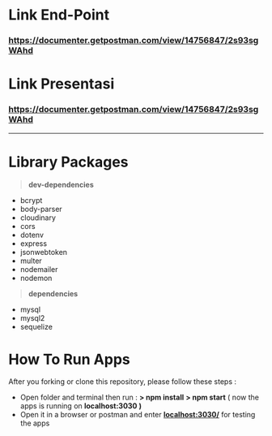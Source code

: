 # Link End-Point

### https://documenter.getpostman.com/view/14756847/2s93sgWAhd

# Link Presentasi

### https://documenter.getpostman.com/view/14756847/2s93sgWAhd

- - -

# Library Packages

> **dev-dependencies**

* bcrypt
* body-parser
* cloudinary
* cors
* dotenv
* express
* jsonwebtoken
* multer
* nodemailer
* nodemon

> **dependencies**

* mysql
* mysql2
* sequelize

# How To Run Apps

After you forking or clone this repository, please follow these steps :

* Open folder and terminal then run :
**\> npm install**
**\> npm start**
( now the apps is running on **localhost:3030 )**
* Open it in a browser or postman and enter [**localhost:3030/**](localhost:3030) for testing the apps
